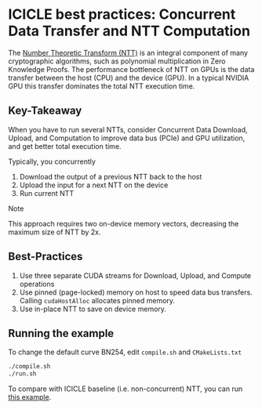 # ICICLE best practices: Concurrent Data Transfer and NTT Computation

The [Number Theoretic Transform (NTT)](https://dev.ingonyama.com/icicle/primitives/ntt) is an integral component of many cryptographic algorithms, such as polynomial multiplication in Zero Knowledge Proofs. The performance bottleneck of NTT on GPUs is the data transfer between the host (CPU) and the device (GPU). In a typical NVIDIA GPU this transfer dominates the total NTT execution time.

## Key-Takeaway

When you have to run several NTTs, consider Concurrent Data Download, Upload, and Computation to improve data bus (PCIe) and GPU utilization, and get better total execution time.

Typically, you concurrently

1. Download the output of a previous NTT back to the host
2. Upload the input for a next NTT on the device
3. Run current NTT

> [!NOTE]
> This approach requires two on-device memory vectors, decreasing the maximum size of NTT by 2x.

## Best-Practices

1. Use three separate CUDA streams for Download, Upload, and Compute operations
2. Use pinned (page-locked) memory on host to speed data bus transfers. Calling `cudaHostAlloc` allocates pinned memory.
3. Use in-place NTT to save on device memory.

## Running the example

To change the default curve BN254, edit `compile.sh` and `CMakeLists.txt`

```sh
./compile.sh
./run.sh
```

To compare with ICICLE baseline (i.e. non-concurrent) NTT, you can run [this example](../ntt/README.md).
